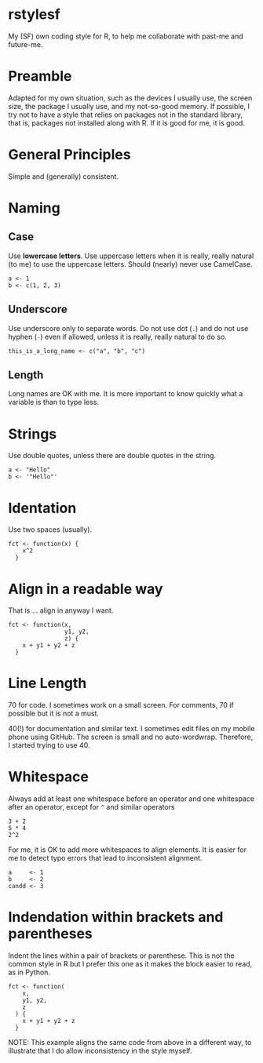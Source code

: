 # rstylesf

My (SF) own coding style for R, to help me collaborate with past-me and future-me.

# Preamble

Adapted for my own situation, such as the devices I usually use, the screen size, the package I usually use,
and my not-so-good memory. If possible, I try not to have a style that relies on packages not in the
standard library, that is, packages not installed along with R. If it is good for me, it is good.

# General Principles

Simple and (generally) consistent.

# Naming

## Case

Use **lowercase letters**. Use uppercase letters when it is really, really natural (to me) to use the uppercase letters.
Should (nearly) never use CamelCase.

```
a <- 1
b <- c(1, 2, 3)
```

## Underscore

Use underscore only to separate words. Do not use dot (`.`) and do not use hyphen (`-`) even if allowed,
unless it is really, really natural to do so.

```
this_is_a_long_name <- c("a", "b", "c")
```

## Length

Long names are OK with me. It is more important to know quickly what a variable is than to type less.

# Strings

Use double quotes, unless there are double quotes in the string.

```
a <- "Hello"
b <- '"Hello"'
```

# Identation

Use two spaces (usually).

```
fct <- function(x) {
    x^2
  }
```

# Align in a readable way

That is ... align in anyway I want.

```
fct <- function(x,
                y1, y2,
                z) {
    x + y1 + y2 + z
  }
```

# Line Length

70 for code. I sometimes work on a small screen. For comments, 70 if possible but it is not a must.

40(!) for documentation and similar text. I sometimes edit files on my mobile phone using GitHub.
The screen is small and no auto-wordwrap. Therefore, I started trying to use 40.

# Whitespace

Always add at least one whitespace before an operator and one whitespace after an operator, except for `^` and similar operators

```
3 + 2
5 * 4
2^2
```

For me, it is OK to add more whitespaces to align elements. It is easier for me to detect typo errors that lead to inconsistent alignment.

```
a     <- 1
b     <- 2
candd <- 3
```

# Indendation within brackets and parentheses

Indent the lines within a pair of brackets or parenthese. This is not the common style in R but I prefer this one as it makes
the block easier to read, as in Python.

```
fct <- function(
    x,
    y1, y2,
    z
  ) {
    x + y1 + y2 + z
  }

```

NOTE: This example aligns the same code from above in a different way, to illustrate that I do allow inconsistency in the style myself.
